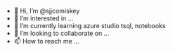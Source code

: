 - 👋 Hi, I’m @sjjcomiskey
- 👀 I’m interested in ...
- 🌱 I’m currently learning azure studio tsql, notebooks
- 💞️ I’m looking to collaborate on ...
- 📫 How to reach me ...

<!---
sjjcomiskey/sjjcomiskey is a ✨ special ✨ repository because its `README.md` (this file) appears on your GitHub profile.
You can click the Preview link to take a look at your changes.
--->
